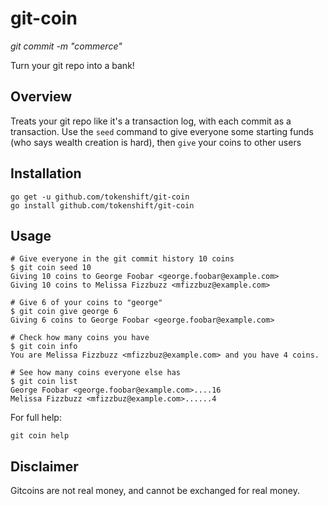 # git-coin

_git commit -m "commerce"_

Turn your git repo into a bank!

## Overview

Treats your git repo like it's a transaction log, with each commit as a transaction. Use
the `seed` command to give everyone some starting funds (who says wealth creation is hard),
then `give` your coins to other users

## Installation

```
go get -u github.com/tokenshift/git-coin
go install github.com/tokenshift/git-coin
```

## Usage

```
# Give everyone in the git commit history 10 coins
$ git coin seed 10
Giving 10 coins to George Foobar <george.foobar@example.com>
Giving 10 coins to Melissa Fizzbuzz <mfizzbuz@example.com>

# Give 6 of your coins to "george"
$ git coin give george 6
Giving 6 coins to George Foobar <george.foobar@example.com>

# Check how many coins you have
$ git coin info
You are Melissa Fizzbuzz <mfizzbuz@example.com> and you have 4 coins.

# See how many coins everyone else has
$ git coin list
George Foobar <george.foobar@example.com>....16
Melissa Fizzbuzz <mfizzbuz@example.com>......4
```

For full help:

```
git coin help
```

## Disclaimer

Gitcoins are not real money, and cannot be exchanged for real money.
